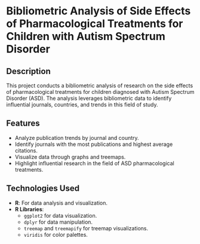 # Bibliometric Analysis of Side Effects of Pharmacological Treatments for Children with Autism Spectrum Disorder

## Description
This project conducts a bibliometric analysis of research on the side effects of pharmacological treatments for children diagnosed with Autism Spectrum Disorder (ASD). The analysis leverages bibliometric data to identify influential journals, countries, and trends in this field of study.

## Features
- Analyze publication trends by journal and country.
- Identify journals with the most publications and highest average citations.
- Visualize data through graphs and treemaps.
- Highlight influential research in the field of ASD pharmacological treatments.

## Technologies Used
- **R**: For data analysis and visualization.
- **R Libraries**: 
  - `ggplot2` for data visualization.
  - `dplyr` for data manipulation.
  - `treemap` and `treemapify` for treemap visualizations.
  - `viridis` for color palettes.
